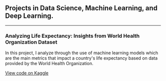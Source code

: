 ## Projects in Data Science, Machine Learning, and Deep Learning.

---

### Analyzing Life Expectancy: Insights from World Health Organization Dataset

In this project, I analyze through the use of machine learning models which are the main metrics that impact a country's life expectancy based on data provided by the World Health Organization.

[View code on Kaggle](https://www.kaggle.com/code/mbatistasarti/analyzing-life-expectancy-insights-from-who-data)
